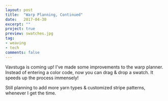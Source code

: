 ```yaml
---
layout: post
title:  "Warp Planning, Continued"
date:   2017-04-30
excerpt: ""
project: true
preview: swatches.jpg
tag:
- weaving
- tech
comments: false
---
```

Vavstuga is coming up! I've made some improvements to the warp planner. Instead of entering a color code, now you can drag & drop a swatch. It speeds up the process immensely!

<script async src="//jsfiddle.net/tmxzvv4j/3/embed/result/"></script>


Still planning to add more yarn types & customized stripe patterns, whenever I get the time.
